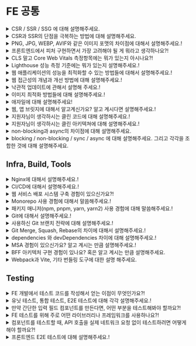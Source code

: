 # FE 공통

<details>
<summary>CSR / SSR / SSG 에 대해 설명해주세요.</summary>

답변

## CSR

초기 로딩 시 최소한의 HTML만 전달하고, JavaScript가 실행된 후 브라우저에서 모든 UI를 구성함

### 장점

SPA에 적합하고 사용자와의 인터랙션이 빠릅니다.

### 단점

초기 로딩 속도 느리고 SEO에 불리함

## SSR

요청 시 서버가 HTML을 완전히 구성한 후 브라우저에 전달해 바로 렌더링하는 방식

### 장점

초기 로딩 속도가 빠르고 SEO에 유리, 보안에 유리함

### 단점

서버의 부담이 증가하고 페이지 전환 시 전체 HTML을 다시 요청해야 합니다.

## SSG

빌드 시 미리 HTML을 생성해서 저장해두고, 사용자가 요청할 때 해당 HTML을 그대로 전달하는 방식

### 장점

매우 빠르고 SEO에 매우 유리함

### 단점

실시간 데이터 반영이 어렵고 페이지 수가 많으면 빌드 시간이 길어짐

질문 제작: 강민주

출처: (optional)

</details>

<details>
<summary>CSR과 SSR의 단점을 극복하는 방법에 대해 설명해주세요.</summary>

답변

## CSR 단점 극복 방법

### 초기 로딩이 느림

해결 방법

- code splitting(코드 분할) 필요한 페이지/ 컴포넌트 단위로 JS 번들을 나누어 초기에 최소한의 코드로만 로딩
- Lazy Loading : 사용자가 실제로 접근할 때 필요한 리소스만 불러옴
- Preloading/Prefetching : 예상되는 사용자 이동 경로에 있는 리소스를 미리 불러와 준비

### SEO에 불리함

해결 방법

- 사전 렌더링 : 정적 HTML을 미리 생성해 검색 엔진에 제공
- 동적 렌더링 : 일반 사용자는 CSR로 처리하고, 크롤러에게만 SSR 결과를 전달(Google 추천 방식)

## SSR 단점 극복 방법

### 서버 부하가 큼

해결 방법

- 캐싱 : 페이지 결과나 API 응답을 CDN 또는 서버 메모리에 저장하여 재사용
- ISR : 정적 페이지를 일정 주기로 백그라운드에서 다시 생성하는 방식

### 페이지 전환 시 깜빡임/느림

해결 방법

- Hydaration 최적화 : 클라이언트 측에서 부드럽게 React가 takeover 하도록 조정
- client-side routing 병행 : 페이 이동은 CSR 방식으로, 초기 로딩만 SSR로 처리

질문 제작: 강민주

출처: (optional)

</details>

<details>

<summary>PNG, JPG, WEBP, AVIF와 같은 이미지 포맷의 차이점에 대해서 설명해주세요.!</summary>

답변

질문 제작: OOO

출처: (optional)

</details>

<details>
<summary>프론트엔드에서 피처 구현하면서 가장 고려해야 될 게 뭐라고 생각하나요?!</summary>

답변

질문 제작: OOO

출처: (optional)

</details>

<details>
<summary>CLS 말고 Core Web Vitals 측정항목에는 뭐가 있는지 아시나요?!</summary>

답변

질문 제작: OOO

출처: (optional)

</details>

<details>
<summary>Lighthouse 성능 측정 기준에는 뭐가 있는지 설명해주세요.!</summary>

답변

질문 제작: OOO

출처: (optional)

</details>

<details>
<summary>웹 애플리케이션의 성능을 최적화할 수 있는 방법들에 대해서 설명해주세요.!</summary>

답변

질문 제작: OOO

출처: (optional)

</details>

<details>
<summary>웹 접근성의 개념과 개선 방법에 대해 설명해주세요.!</summary>

답변

질문 제작: OOO

출처: (optional)

</details>

<details>
<summary>낙관적 업데이트에 관해서 설명해 주세요.!</summary>

답변

질문 제작: OOO

출처: (optional)

</details>

<details>
<summary>이미지 최적화 방법들에 대해 설명해주세요.!</summary>

답변

질문 제작: OOO

출처: (optional)

</details>

<details>
<summary>애자일에 대해 설명해주세요!</summary>

답변

질문 제작: OOO

출처: (optional)

</details>

<details>
<summary>웹, 앱 브릿지에 대해서 알고계신가요? 알고 계시다면 설명해주세요.!</summary>

답변

질문 제작: OOO

출처: (optional)

</details>

<details>
<summary>지원자님이 생각하시는 클린 코드에 대해 설명해주세요.!</summary>

답변

질문 제작: OOO

출처: (optional)

</details>

<details>
<summary>지원자님이 생각하시는 클린 아키텍쳐에 대해 설명해주세요.!</summary>

답변

질문 제작: OOO

출처: (optional)

</details>

<details>
<summary>non-blocking과 async의 차이점에 대해 설명해주세요.</summary>

non-blocking과 async는 자주 함께 쓰이지만, 의미와 관점이 조금 다릅니다.
non-blocking은 함수가 작업을 수행하더라도 결과가 나올 때까지 기다리지 않고 즉시 제어권을 돌려주는 실행 방식을 의미합니다.
반면, async는 함수가 호출된 이후의 작업 완료 시점에 실행될 로직을 미리 지정해두는 코드 구조를 말합니다.
예를 들어, `non-blocking`은 A 함수가 B 함수를 호출했을 때 B 함수가 작업을 끝내지 않아도 A 함수가 계속 실행될 수 있도록 하는 실행 흐름이고, `async`는 그 작업이 끝났을 때 어떻게 처리할지를 명시하는 방식입니다.
즉, non-blocking은 실행 방식, async는 그 실행을 처리하는 코드 스타일이라고 볼 수 있습니다.

</details>

<details>
<summary>blocking / non-blocking / sync / async 에 대해 설명해주세요. 그리고 각각을 조합한 것에 대해 설명해주세요.</summary>

1. **blocking + sync** : 다른 작업이 진행되는 동안 자신의 작업을 처리하지 않고 (blocking), 다른 작업의 완료 여부를 바로 받아 순차적으로 처리하는 (sync) 방식이다. 다른 작업의 결과가 자신의 작업에 영향을 주는 경우에 활용할 수 있다.
2. **blocking + async** : 다른 작업이 진행되는 동안 자신의 작업을 멈추고 기다리는 (blocking), 다른 작업의 결과를 바로 처리하지 않아 순서대로 작업을 수행하지 않는 (async) 방식이다.
3. **non-blocking + async** : 다른 작업이 진행되는 동안에도 자신의 작업을 처리하고 (non-blocking), 다른 작업의 결과를 바로 처리하지 않아 작업 순서가 지켜지지 않는 (async) 방식이다. 다른 작업의 결과가 자신의 작업에 영향을 주지 않는 경우에 활용할 수 있다.
4. **non-blocking + sync** : 다른 작업이 진행되는 동안에도 자신의 작업을 처리하고 (non-blocking), 다른 작업의 결과를 바로 처리하여 작업을 순차대로 수행하는 (sync) 방식이다.
</details>

## Infra, Build, Tools

<details>
<summary>Nginx에 대해서 설명해주세요.!</summary>

답변

질문 제작: OOO

출처: (optional)

</details>

<details>
<summary>CI/CD에 대해서 설명해주세요.!</summary>

답변

질문 제작: OOO

출처: (optional)

</details>

<details>
<summary>웹 서비스 배포 시스템 구축 경험이 있으신가요?!</summary>

답변

질문 제작: OOO

출처: (optional)

</details>

<details>
<summary>Monorepo 사용 경험에 대해서 말씀해주세요.!</summary>

답변

질문 제작: OOO

출처: (optional)

</details>

<details>
<summary>패키지 매니저(npm, pnpm, yarn, yarn2) 사용 경험에 대해 말씀해주세요.!</summary>

답변

질문 제작: OOO

출처: (optional)

</details>

<details>
<summary>Git에 대해서 설명해주세요.!</summary>

답변

질문 제작: OOO

출처: (optional)

</details>

<details>
<summary>사용하신 Git 브랜치 전략에 대해 설명해주세요.!</summary>

답변

질문 제작: OOO

출처: (optional)

</details>

<details>
<summary>Git Merge, Squash, Rebase의 차이에 대해서 설명해주세요.!</summary>

답변

질문 제작: OOO

출처: (optional)

</details>

<details>
<summary>dependencies 와 devDependencies 차이에 대해 설명해주세요.!</summary>

답변

질문 제작: OOO

출처: (optional)

</details>

<details>
<summary>MSA 경험이 있으신가요? 알고 계시는 만큼 설명해주세요.!</summary>

답변

질문 제작: OOO

출처: (optional)

</details>

<details>
<summary>BFF 아키텍처 구현 경험이 있나요? 혹은 알고 계시는 만큼 설명해주세요.</summary>

BFF는 'Backend for Frontend'의 약자인데요, 말 그대로 **프론트엔드만을 위한 맞춤형 백엔드 서버입니다.**

요즘 서비스들은 웹, 모바일 앱 등 다양한 프론트엔드 환경을 가지는 경우가 많잖아요? 그리고 백엔드는 여러 기능을 제공하는 범용 API나 마이크로서비스로 구성되기도 하고요.

이때 프론트엔드 입장에서는, 화면 하나를 그리기 위해 여러 백엔드 API를 호출해야 하거나, 반대로 너무 많은 불필요한 데이터까지 받아와서 직접 가공해야 하는 불편함이 생길 수 있습니다.

**BFF는 이런 문제를 해결하기 위해 중간에 위치**합니다. 특정 프론트엔드(예: 웹 앱용 BFF, 모바일 앱용 BFF)를 타겟으로 해서, **백엔드의 여러 API를 대신 호출**해서 데이터를 가져오고, 프론트엔드가 **필요로 하는 형태로 데이터를 조합하고 가공**해서, **딱 맞는 응답 하나로 만들어서** 프론트엔드에 전달해주는 역할을 합니다.

덕분에 프론트엔드 개발자는 복잡한 데이터 처리나 여러 번의 API 호출 없이, BFF가 제공하는 API만 호출하면 되니까 **개발이 훨씬 편해지고**, 필요한 데이터만 받으니 **성능 개선**에도 도움이 됩니다.

결국, 프론트엔드 개발 경험과 사용자 경험을 향상시키기 위한 아키텍처 패턴이라고 생각합니다.

</details>

<details>
<summary>Webpack과 Vite, 기타 번들링 도구에 대한 설명 해주세요.</summary>

답변

Webpack은 가장 많이 쓰이는 번들러 중 하나로 모든 자원을 JS 모듈로 간주하여, 의존성을 분석하고 하나(또는 여러개)의 파일로 번들링해줍니다. 플러그인/로더 기반 구조로 확장성이 높고 트리 쉐이킹과 코드 분할을 지원해 줍니다.
Vite는 최근 떠오른 매우 빠른 빌드 도구로 개발 시에는 번들링하지 않고, ESM으로 빠르개 실행시켜줍니다. 빌드 시에는 Rollup 기반으로 번들링하고 간단한 설정으로 빠르게 사용할 수 있지만 커스텀하기 어려울 수 있습니다.

질문 제작: OOO

출처: (optional)

</details>

## Testing

<details>
<summary>FE 개발에서 테스트 코드를 작성해서 얻는 이점이 무엇인가요?!</summary>

답변

질문 제작: OOO

출처: (optional)

</details>

<details>
<summary>유닛 테스트, 통합 테스트, E2E 테스트에 대해 각각 설명해주세요.!</summary>

답변

질문 제작: OOO

출처: (optional)

</details>

<details>
<summary>만약 간단한 입력 필드 컴포넌트를 만든다면, 어떤 부분을 테스트해봐야 할까요?!</summary>

답변

질문 제작: OOO

출처: (optional)

</details>

<details>
<summary>FE 테스트를 위해 주로 어떤 라이브러리나 프레임워크를 사용하나요?!</summary>

답변

질문 제작: OOO

출처: (optional)

</details>

<details>
<summary>컴포넌트를 테스트할 때, API 호출을 실제 네트워크 요청 없이 테스트하려면 어떻게 해야 할까요?!</summary>

답변

질문 제작: OOO

출처: (optional)

</details>

<details>
<summary>프론트엔드 E2E 테스트에 대해 설명해주세요.!</summary>

답변

질문 제작: OOO

출처: (optional)

</details>
